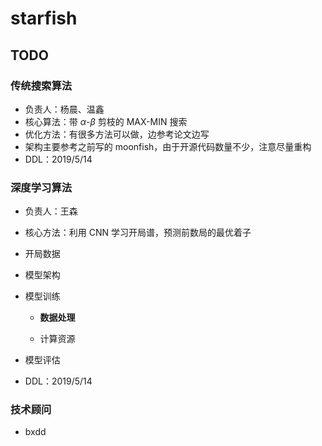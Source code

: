 # starfish

## TODO

### 传统搜索算法

* 负责人：杨晨、温鑫
* 核心算法：带 $\alpha$-$\beta$ 剪枝的 MAX-MIN 搜索
* 优化方法：有很多方法可以做，边参考论文边写
* 架构主要参考之前写的 moonfish，由于开源代码数量不少，注意尽量重构
* DDL：2019/5/14

### 深度学习算法

* 负责人：王森
* 核心方法：利用 CNN 学习开局谱，预测前数局的最优着子
* 开局数据
* 模型架构
* 模型训练

  * **数据处理**

  * 计算资源
* 模型评估
* DDL：2019/5/14

### 技术顾问

* bxdd
